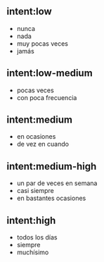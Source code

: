 ## intent:low
- nunca
- nada
- muy pocas veces
- jamás

## intent:low-medium
- pocas veces
- con poca frecuencia

## intent:medium
- en ocasiones
- de vez en cuando

## intent:medium-high
- un par de veces en semana
- casi siempre
- en bastantes ocasiones

## intent:high
- todos los días
- siempre
- muchísimo

